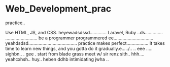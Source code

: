 # Web_Development_prac
practice..

Use HTML, JS, and CSS.
 heyewadsdssd.............
Laravel, Ruby ..ds..............
.........................
be a programmer programmered ee...............................
 yeahdsdsd......................................
practice makes perfect.................
It takes time to learn new things, and you gotta do it gradually.e...../..
..
 eee .....
sighbn..
. gee . start from blade grass meet w/ sir renz
sith..
hhh....
yeahcxhsh..
huy..
heben
ddhb
intimidating
jwha
..
